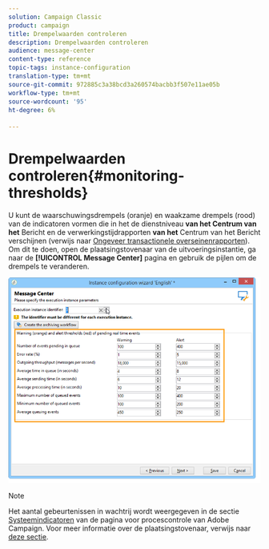 ```yaml
---
solution: Campaign Classic
product: campaign
title: Drempelwaarden controleren
description: Drempelwaarden controleren
audience: message-center
content-type: reference
topic-tags: instance-configuration
translation-type: tm+mt
source-git-commit: 972885c3a38bcd3a260574bacbb3f507e11ae05b
workflow-type: tm+mt
source-wordcount: '95'
ht-degree: 6%

---
```



# Drempelwaarden controleren{#monitoring-thresholds}

U kunt de waarschuwingsdrempels (oranje) en waakzame drempels (rood) van de indicatoren vormen die in het de dienstniveau **van het Centrum van het** Bericht en de verwerkingstijdrapporten **van het** Centrum van het Bericht verschijnen (verwijs naar [Ongeveer transactionele overseinenrapporten](../../message-center/using/about-transactional-messaging-reports.md)). Om dit te doen, open de plaatsingstovenaar van de uitvoeringsinstantie, ga naar de **[!UICONTROL Message Center]** pagina en gebruik de pijlen om de drempels te veranderen.

![](assets/messagecenter_monitor_events_001.png)

>[!NOTE]
>
>Het aantal gebeurtenissen in wachtrij wordt weergegeven in de sectie [Systeemindicatoren](../../production/using/monitoring-processes.md#system-indicators) van de pagina voor procescontrole van Adobe Campaign. Voor meer informatie over de plaatsingstovenaar, verwijs naar [deze sectie](../../installation/using/deploying-an-instance.md#deployment-wizard).

